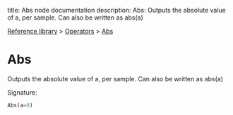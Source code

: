 title: Abs node documentation
description: Abs: Outputs the absolute value of a, per sample. Can also be written as abs(a)

[Reference library](../../index.md) > [Operators](../index.md) > [Abs](index.md)

# Abs

Outputs the absolute value of a, per sample. Can also be written as abs(a)

Signature:
```python
Abs(a=0)
```
